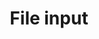 ---
category: Components
component:
  status: ready
  package: usa-file-input
  dependencies:
lead: File input allows users to attach one or multiple files.
permalink: /components/file-input/
type: component
subnav:
- text: Preview
  href: '#file-input-preview'
- text: Code
  href: '#file-input-code'
- text: Guidance
  href: '#file-input-guidance'
- text: Package
  href: '#file-input-package'
tags:
  - document
  - upload
title: File input
---